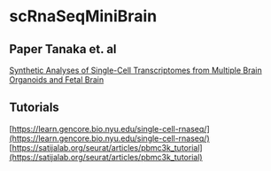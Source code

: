 # scRnaSeqMiniBrain

## Paper Tanaka et. al  
[Synthetic Analyses of Single-Cell Transcriptomes from Multiple Brain Organoids and Fetal Brain](https://www.cell.com/cell-reports/fulltext/S2211-1247(20)30053-X?_returnURL=https%3A%2F%2Flinkinghub.elsevier.com%2Fretrieve%2Fpii%2FS221112472030053X%3Fshowall%3Dtrue)

## Tutorials
[https://learn.gencore.bio.nyu.edu/single-cell-rnaseq/](https://learn.gencore.bio.nyu.edu/single-cell-rnaseq/)
[https://satijalab.org/seurat/articles/pbmc3k_tutorial](https://satijalab.org/seurat/articles/pbmc3k_tutorial)
